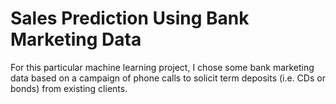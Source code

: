 # Sales Prediction Using Bank Marketing Data

For this particular machine learning project, I chose some bank marketing data based on a campaign of phone calls to solicit term deposits (i.e. CDs or bonds) from existing clients. 
